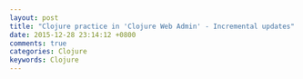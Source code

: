 ```yaml
---
layout: post
title: "Clojure practice in 'Clojure Web Admin' - Incremental updates"
date: 2015-12-28 23:14:12 +0800
comments: true
categories: Clojure
keywords: Clojure
---
```

